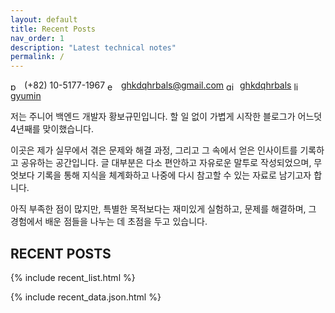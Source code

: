 ```yaml
---
layout: default
title: Recent Posts
nav_order: 1
description: "Latest technical notes"
permalink: /
---
```


<div class="contact-inline">
	<span>
		<img src="https://cdn.jsdelivr.net/npm/@fortawesome/fontawesome-free@6.5.2/svgs/solid/phone.svg" alt="phone" style="height:1em;vertical-align:middle;filter:grayscale(1);margin-right:4px;">
		(+82) 10-5177-1967
	</span>
	<span>
		<img src="https://cdn.jsdelivr.net/npm/@fortawesome/fontawesome-free@6.5.2/svgs/solid/envelope.svg" alt="email" style="height:1em;vertical-align:middle;filter:grayscale(1);margin-right:4px;">
		<a href="mailto:ghkdqhrbals@gmail.com">ghkdqhrbals@gmail.com</a>
	</span>
	<span>
		<img src="https://cdn.jsdelivr.net/gh/simple-icons/simple-icons/icons/github.svg" alt="github" style="height:1em;vertical-align:middle;filter:grayscale(1);margin-right:4px;">
		<a href="https://github.com/ghkdqhrbals">ghkdqhrbals</a>
	</span>
	<span>
		<img src="https://cdn.jsdelivr.net/gh/simple-icons/simple-icons/icons/linkedin.svg" alt="linkedin" style="height:1em;vertical-align:middle;filter:grayscale(1);margin-right:4px;">
		<a href="https://www.linkedin.com/in/gyumin-hwangbo-92382218b/">gyumin</a>
	</span>
</div>

저는 주니어 백엔드 개발자 황보규민입니다.
할 일 없이 가볍게 시작한 블로그가 어느덧 4년째를 맞이했습니다.

이곳은 제가 실무에서 겪은 문제와 해결 과정, 그리고 그 속에서 얻은 인사이트를 기록하고 공유하는 공간입니다.
글 대부분은 다소 편안하고 자유로운 말투로 작성되었으며,
무엇보다 기록을 통해 지식을 체계화하고 나중에 다시 참고할 수 있는 자료로 남기고자 합니다.

아직 부족한 점이 많지만,
특별한 목적보다는 재미있게 실험하고, 문제를 해결하며, 그 경험에서 배운 점들을 나누는 데 초점을 두고 있습니다.

## RECENT POSTS

<div id="recent-root" class="recent-root" data-per-page="20">
	<ul id="recent-list" class="recent-list"></ul>
	<div class="recent-controls">
		<button id="recent-more" type="button" style="display:none">더 보기</button>
		<span id="recent-count" class="recent-count" style="display:none"></span>
	</div>
	<noscript>
		{% include recent_list.html %}
	</noscript>
</div>

<style>
	.recent-root{margin-top:8px}
	.recent-list{list-style:none;margin:0;padding:0;}
	.recent-list li{display:flex;gap:10px;align-items:center;padding:6px 4px;border-bottom:1px solid #eee;font-size:14px;}
	.recent-list li .r-date{width:78px;font-family:monospace;color:#666;font-size:12px;flex-shrink:0;}
	.recent-list li .r-title{flex:1;min-width:0;}
	.recent-list li .r-cat{margin-left:8px;display:inline-flex;align-items:center;font-size:11px;font-weight:600;padding:3px 8px;border-radius:999px;line-height:1;letter-spacing:.25px;max-width:150px;white-space:nowrap;overflow:hidden;text-overflow:ellipsis;flex-shrink:0;}
	.recent-list li .r-parent{margin-left:6px;font-size:11px;color:#555;}
	.recent-list li a{flex:1;text-decoration:none;color:#111;}
	.recent-list li a:hover{text-decoration:underline;}
	#recent-more{margin:14px 0 4px;padding:8px 18px;border:1px solid #ccc;background:#fff;border-radius:4px;cursor:pointer;font-size:14px;}
	#recent-more:hover{background:#f5f5f5;}
	#recent-count{margin-left:12px;font-size:12px;color:#555;}
	.recent-empty{padding:24px 4px;color:#777;font-size:14px;}
</style>

{% include recent_data.json.html %}


